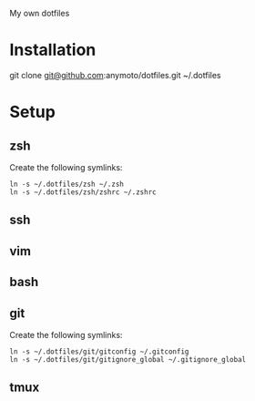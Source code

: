 My own dotfiles

# Installation

git clone git@github.com:anymoto/dotfiles.git ~/.dotfiles

# Setup
## zsh

Create the following symlinks:

    ln -s ~/.dotfiles/zsh ~/.zsh
    ln -s ~/.dotfiles/zsh/zshrc ~/.zshrc

## ssh

## vim

## bash

## git

Create the following symlinks:
  
    ln -s ~/.dotfiles/git/gitconfig ~/.gitconfig
    ln -s ~/.dotfiles/git/gitignore_global ~/.gitignore_global

## tmux
